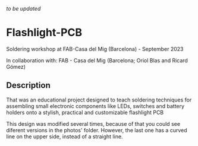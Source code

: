 *to be updated*

# Flashlight-PCB
Soldering workshop at FAB-Casa del Mig (Barcelona) - September 2023

In collaboration with: FAB - Casa del Mig (Barcelona; Oriol Blas and Ricard Gómez)

## Description
That was an educational project designed to teach soldering techniques for assembling small electronic components like LEDs, switches and battery holders onto a stylish, practical and customizable flashlight PCB

This design was modified several times, because of that you could see diferent versions in the photos' folder. However, the last one has a curved line on the upper side, instead of a straight line.


